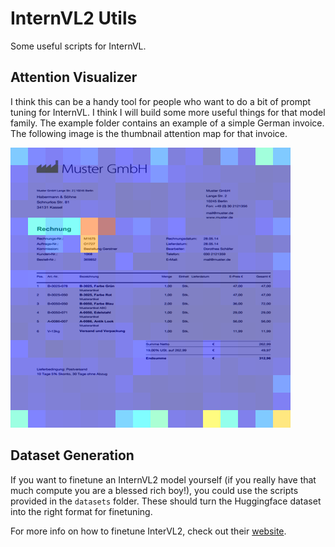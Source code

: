# InternVL2 Utils 

Some useful scripts for InternVL.

## Attention Visualizer 

I think this can be a handy tool for people who want to do a bit of prompt tuning for InternVL. I think I will build some more useful things for that model family. The example folder contains an example of a simple German invoice. The following image is the thumbnail attention map for that invoice. 

![Attention Map of the thumbnail image](example/rechnung_001_Bitte%20gib%20mir%20die%20Rechnungsnummer./image_attention_maps/006_crop.png)


## Dataset Generation 

If you want to finetune an InternVL2 model yourself (if you really have that much compute you are a blessed rich boy!), you could use the scripts provided in the `datasets` folder. These should turn the Huggingface dataset into the right format for finetuning.

For more info on how to finetune InterVL2, check out their [website](https://internvl.readthedocs.io/en/latest/internvl2.0/finetune.html).